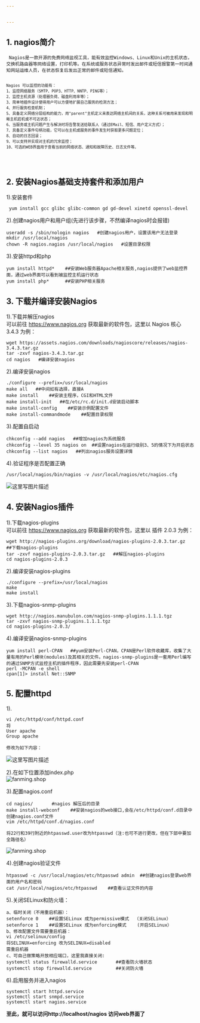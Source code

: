 ```yaml
---


---
```


<h2 id="nagios简介"><strong>1. nagios简介</strong></h2>
<pre><code>	Nagios是一款开源的免费网络监视工具，能有效监控Windows、Linux和Unix的主机状态，交换机路由器等网络设置，打印机等。在系统或服务状态异常时发出邮件或短信报警第一时间通知网站运维人员，在状态恢复后发出正常的邮件或短信通知。
	    
	Nagios 可以监控的功能有：
	1、监控网络服务（SMTP、POP3、HTTP、NNTP、PING等）； 
	2、监控主机资源（处理器负荷、磁盘利用率等）；
	3、简单地插件设计使得用户可以方便地扩展自己服务的检测方法；
	4、并行服务检查机制；
	5、具备定义网络分层结构的能力，用"parent"主机定义来表达网络主机间的关系，这种关系可被用来发现和明晰主机宕机或不可达状态；
	6、当服务或主机问题产生与解决时将告警发送给联系人（通过EMail、短信、用户定义方式）；
	7、具备定义事件句柄功能，它可以在主机或服务的事件发生时获取更多问题定位；
	8、自动的日志回滚；
	9、可以支持并实现对主机的冗余监控；
	10、可选的WEB界面用于查看当前的网络状态、通知和故障历史、日志文件等。
</code></pre>
<h2 id="安装nagios基础支持套件和添加用户"><strong>2. 安装Nagios基础支持套件和添加用户</strong></h2>
<p>1).安装套件</p>
<pre><code> yum install gcc glibc glibc-common gd gd-devel xinetd openssl-devel
</code></pre>
<p>2).创建nagios用户和用户组(先进行该步骤，不然编译nagios时会报错)</p>
<pre><code>useradd -s /sbin/nologin nagios   #创建nagios用户，设置该用户无法登录
mkdir /usr/local/nagios   
chown -R nagios.nagios /usr/local/nagios   #设置目录权限
</code></pre>
<p>3).安装httpd和php</p>
<pre><code>yum install httpd*    ##安装Web服务器Apache相关服务,nagios提供了web监控界面，通过web界面可以看到被监控主机运行状态
yum install php*      ##安装PHP相关服务
</code></pre>
<h2 id="下载并编译安装nagios"><strong>3. 下载并编译安装Nagios</strong></h2>
<p>1).下载并解压nagios<br>
可以前往 <a href="https://www.nagios.org">https://www.nagios.org</a> 获取最新的软件包，这里以 Nagios 核心 3.4.3 为例：</p>
<pre><code>wget https://assets.nagios.com/downloads/nagioscore/releases/nagios-3.4.3.tar.gz 
tar -zxvf nagios-3.4.3.tar.gz 
cd nagios   #编译安装nagios
</code></pre>
<p>2).编译安装nagios</p>
<pre><code>./configure --prefix=/usr/local/nagios
make all   ##中间如有选择，直接A
make install    ##安装主程序，CGI和HTML文件
make install-init   ##在/etc/rc.d/init.d安装启动脚本
make install-config    ##安装示例配置文件
make install-commandmode    ##配置目录权限
</code></pre>
<p>3).配置自启动</p>
<pre><code>chkconfig --add nagios   ##增加nagios为系统服务
chkconfig --level 35 nagios on  ##设置nagios在运行级别3、5的情况下为开启状态
chkconfig --list nagios   ##列出nagios服务设置详情
</code></pre>
<p>4).验证程序是否配置正确</p>
<pre><code>/usr/local/nagios/bin/nagios -v /usr/local/nagios/etc/nagios.cfg
</code></pre>
<p><img src="http://img.blog.csdn.net/20180123112026072?watermark/2/text/aHR0cDovL2Jsb2cuY3Nkbi5uZXQvdTAxMzU2MjYyNQ==/font/5a6L5L2T/fontsize/400/fill/I0JBQkFCMA==/dissolve/70/gravity/SouthEast" alt="这里写图片描述"></p>
<h2 id="安装nagios插件"><strong>4. 安装Nagios插件</strong></h2>
<p>1).下载nagios-plugins<br>
可以前往 <a href="https://www.nagios.org">https://www.nagios.org</a> 获取最新的软件包，这里以 插件 2.0.3 为例：</p>
<pre><code>wget http://nagios-plugins.org/download/nagios-plugins-2.0.3.tar.gz  ##下载nagios-plugins
tar -zxvf nagios-plugins-2.0.3.tar.gz   ##解压nagios-plugins
cd nagios-plugins-2.0.3
</code></pre>
<p>2).编译安装nagios-plugins</p>
<pre><code>./configure --prefix=/usr/local/nagios
make
make install
</code></pre>
<p>3).下载nagios-snmp-plugins</p>
<pre><code>wget http://nagios.manubulon.com/nagios-snmp-plugins.1.1.1.tgz 
tar -zxvf nagios-snmp-plugins.1.1.1.tgz 
cd nagios-plugins-2.0.3/
</code></pre>
<p>4).编译安装nagios-snmp-plugins</p>
<pre><code>yum install perl-CPAN   ##yum安装Perl-CPAN，CPAN是Perl软件收藏库，收集了大量有用的Perl模块(modules)及其相关的文件。nagios-snmp-plugins是一套用Perl编写的通过SNMP方式监控主机的插件程序，因此需要先安装perl-CPAN
perl -MCPAN -e shell
cpan[1]&gt; install Net::SNMP
</code></pre>
<h2 id="配置httpd"><strong>5. 配置httpd</strong></h2>
<p>1).</p>
<pre><code>vi /etc/httpd/conf/httpd.conf
将
User apache 
Group apache
</code></pre>
<pre><code>修改为如下内容：
</code></pre>
<p><img src="http://img.blog.csdn.net/20180123104741286?watermark/2/text/aHR0cDovL2Jsb2cuY3Nkbi5uZXQvdTAxMzU2MjYyNQ==/font/5a6L5L2T/fontsize/400/fill/I0JBQkFCMA==/dissolve/70/gravity/SouthEast" alt="这里写图片描述"></p>
<p>2).在如下位置添加index.php<br>
<img src="http://img.blog.csdn.net/20180123104930999?watermark/2/text/aHR0cDovL2Jsb2cuY3Nkbi5uZXQvdTAxMzU2MjYyNQ==/font/5a6L5L2T/fontsize/400/fill/I0JBQkFCMA==/dissolve/70/gravity/SouthEast" alt="fanming.shop"></p>
<p>3).配置nagios.conf</p>
<pre><code>cd nagios/       #nagios 解压后的目录
make install-webconf    ##安装nagios的web接口,会在/etc/httpd/conf.d目录中创建nagios.conf文件
vim /etc/httpd/conf.d/nagios.conf
</code></pre>
<pre><code>将22行和39行附近的htpasswd.user改为htpasswd（注:也可不进行更改，但在下部中要加全路径名）
</code></pre>
<p><img src="http://img.blog.csdn.net/20180123105742740?watermark/2/text/aHR0cDovL2Jsb2cuY3Nkbi5uZXQvdTAxMzU2MjYyNQ==/font/5a6L5L2T/fontsize/400/fill/I0JBQkFCMA==/dissolve/70/gravity/SouthEast" alt="fanming.shop"></p>
<p>4).创建nagios验证文件</p>
<pre><code>htpasswd -c /usr/local/nagios/etc/htpasswd admin  ##创建nagios登录web界面的用户名和密码
cat /usr/local/nagios/etc/htpasswd    ##查看认证文件的内容
</code></pre>
<p>5).关闭SELinux和防火墙：</p>
<pre><code>a、临时关闭（不用重启机器）：
setenforce 0    ##设置SELinux 成为permissive模式  （关闭SELinux）
setenforce 1    ##设置SELinux 成为enforcing模式    (开启SELinux）
b、修改配置文件需要重启机器：
vi /etc/selinux/config
将SELINUX=enforcing 改为SELINUX=disabled
需重启机器
c、可自己做策略开放相应端口，这里我直接关闭:
systemctl status firewalld.service       ##查看防火墙状态
systemctl stop firewalld.service         ##关闭防火墙
</code></pre>
<p>6).启用服务并进入nagios</p>
<pre><code>systemctl start httpd.service
systemctl start snmpd.service
systemctl start nagios.service
</code></pre>
<p><strong>至此，就可以访问http://localhost/nagios 访问web界面了</strong></p>

